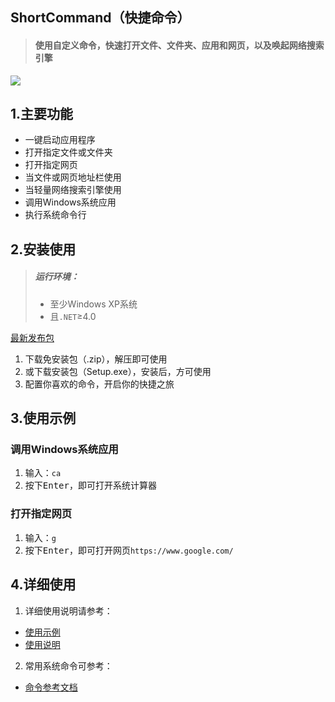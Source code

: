 ## ShortCommand（快捷命令）

> #### 使用**自定义命令**，快速打开文件、文件夹、应用和网页，以及唤起网络搜索引擎
![](https://github.com/Mengzuozhu/ReadmeImage/blob/master/ShortCommand/all.gif)

1.主要功能
--------
*  	一键启动应用程序
*  	打开指定文件或文件夹
*  	打开指定网页
*  	当文件或网页地址栏使用
*  	当轻量网络搜索引擎使用
*  	调用Windows系统应用 
*  	执行系统命令行 

2.安装使用
--------
> ##### 运行环境：
>*   至少Windows XP系统
>*   且`.NET`≥4.0   

[最新发布包](https://github.com/Mengzuozhu/ShortCommand/releases)
1.  下载免安装包（.zip），解压即可使用
2.  或下载安装包（Setup.exe），安装后，方可使用
3.  配置你喜欢的命令，开启你的快捷之旅

3.使用示例
--------

### 调用Windows系统应用 
1. 输入：`ca`
2. 按下<kbd>Enter</kbd>，即可打开系统计算器

### 打开指定网页
1. 输入：`g`
2. 按下<kbd>Enter</kbd>，即可打开网页`https://www.google.com/`

4.详细使用
--------

1. 详细使用说明请参考：
*  	[使用示例](https://github.com/Mengzuozhu/ShortCommand/wiki/%E4%BD%BF%E7%94%A8%E7%A4%BA%E4%BE%8B)  
*  	[使用说明](https://github.com/Mengzuozhu/ShortCommand/wiki/%E4%BD%BF%E7%94%A8%E8%AF%B4%E6%98%8E)  

2. 常用系统命令可参考：
*  	[命令参考文档](https://github.com/Mengzuozhu/ShortCommand/wiki/%E5%8F%82%E8%80%83%E6%96%87%E6%A1%A3)  
